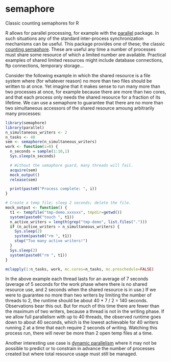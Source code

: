 # semaphore

Classic counting semaphores for R

R allows for parallel processing, for example with the [parallel](https://www.rdocumentation.org/packages/parallel/versions/3.4.1) package.  In such situations any of the standard inter-process synchronization mechanisms can be useful.  This package provides one of these; the classic [counting semaphore](https://en.wikipedia.org/wiki/Semaphore_(programming)).  These are useful any time a number of processes must share some resource of which a limited number are available.  Practical examples of shared limited resources might include database connections, ftp connections, temporary storage...

Consider the following example in which the shared resource is a file system where (for whatever reason) no more than two files should be written to at once.  Yet imagine that it makes sense to run many more than two processes at once, for example because there are more than two cores, and that each process only needs the shared resource for a fraction of its lifetime.  We can use a semaphore to guarantee that there are no more than two simultaneous accessors of the shared resource amoung arbitrarily many processes:

```R
library(semaphore)                                                                                                                                                                                              
library(parallel)                                                                                                                                                                                                 
n_simultaneous_writers <- 2                                                                                                                                                                                       
n_tasks <- 40                                                                                                                                                                                                     
sem <- semaphore(n_simultaneous_writers)                                                                                                                                                                          
work <- function(i=0) {
  n_seconds = sample(1:10,1)
  Sys.sleep(n_seconds)

  # Without the semaphore guard, many threads will fail.
  acquire(sem)
  mock_output()
  release(sem)

  print(paste0("Process complete: ", i))
}

# Create a temp file; sleep 2 seconds; delete the file.
mock_output <- function() {
  t1 <- tempfile("tmp-demo.xxxxxx", tmpdir=getwd())
  system(paste0("touch ", t1))
  n_active_writers = length(grep("tmp-demo", list.files(".")))
  if (n_active_writers > n_simultaneous_writers) {
    Sys.sleep(2)
    system(paste0("rm ", t1))
    stop("Too many active writers!")
  }
  Sys.sleep(2)
  system(paste0("rm ", t1))
}

mclapply(1:n_tasks, work, mc.cores=n_tasks, mc.preschedule=FALSE)

```

In the above example each thread lasts for an average of 7 seconds (average of 5 seconds for the work phase where there is no shared resource use, and 2 seconds when the shared resource is in use.)  If we were to guarantee no more than two writers by limiting the number of threads to 2, the runtime should be about 40 * 7 / 2 = 140 seconds.  Observations bear this out.  But for much of this time there are fewer than the maximum of two writers, because a thread is not in the writing phase.  If we allow full parallelism with up to 40 threads, the observed runtime goes down to about 40 seconds, which is the lowest achievable for 40 writers running 2 at a time that each require 2 seconds of writing.  Watching this process run, there will never be more than 2 open temp files at a time.

Another interesting use case is [dynamic parallelism](https://www.udacity.com/wiki/cs344/lesson-7.2---dynamic-parallelism) where it may not be possible to predict or to constrain in advance the number of processes created but where total resource usage must still be managed.





